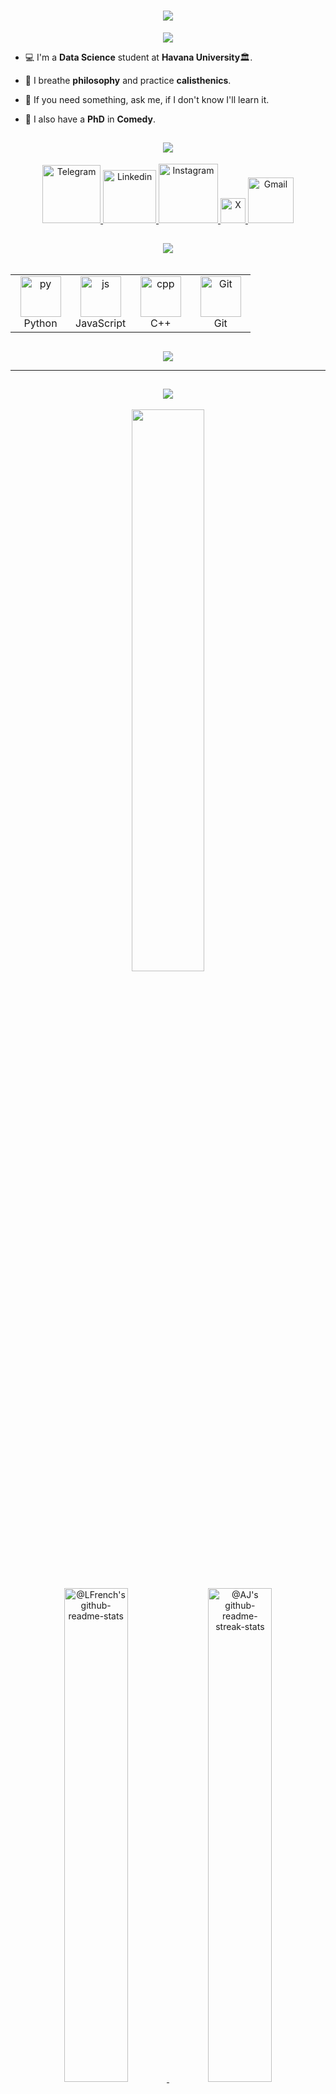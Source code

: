 <h1 align="center">
    <img src="https://readme-typing-svg.herokuapp.com?font=Righteous&size=35&center=true&vCenter=true&width=500&height=60&duration=4000&lines=Hello+There!!+👋;I'm+Luis+Ernesto+👤;I'm+from+Cuba+🇨🇺;" /> 
</h1>
<p align="center">
  <a href="https://github.com/LFrench03">
    <img src="https://komarev.com/ghpvc/?username=LFrench03&color=blue&style=for-the-badge)" />
  </a>
</p>


- 💻 I'm a **Data Science** student at **Havana University**🏛.

- 👾 I breathe **philosophy** and practice **calisthenics**.

- 💬 If you need something, ask me, if I don't know I'll learn it.

- 🤡 I also have a **PhD** in **Comedy**.

  
<h2 align="center">
    <img src="https://readme-typing-svg.herokuapp.com?font=Righteous&size=20&center=true&vCenter=true&width=400&height=50&duration=6000&lines=🌐+Contact;" /> 
</h2>
<p align="center">
  <a href="https://t.me/Lerne03">
    <img alt="Telegram" width="93px" src="https://img.shields.io/badge/Telegram-2CA5E0?style=for-the-badge&logo=telegram&logoColor=white" />
  </a>
  <a target="_blank" href="https://www.linkedin.com/in/luis-ernesto-serras-91b708329">
    <img  alt="Linkedin" width="85px" src="https://img.shields.io/badge/LinkedIn-%230077B5.svg?logo=linkedin&logoColor=white" />
  </a>  
  <a target="_blank" href="https://www.instagram.com/luijernesto_sr">
    <img  alt="Instagram" width="95px" src="https://img.shields.io/badge/Instagram-%23E4405F.svg?logo=Instagram&logoColor=white" />
  </a>
  <a target="_blank" href="https://x.com/Lerne03">
    <img  alt="X" width="40px" src="https://img.shields.io/badge/X-black.svg?logo=X&logoColor=white" />
  </a>   
  <a target="_blank" href="mailto:luisernestoserras@gmail.com">
    <img  alt="Gmail" width="73px" src="https://img.shields.io/badge/Gmail-D14836?style=for-the-badge&logo=gmail&logoColor=white" />
  </a>   
</p>

<h2 align="center">
    <img src="https://readme-typing-svg.herokuapp.com?font=Righteous&size=20&center=true&vCenter=true&width=400&height=50&duration=6000&lines=💻+Tech+Stack;" />
</h2>

<div style="display: flex; align-items: flex-start; align: center">
<table align="center">
  <tr>
    <td align="center" width="80">
        <img src="https://techstack-generator.vercel.app/python-icon.svg" alt="py" width="65" height="65" />
      <br>Python
    </td>
    <td align="center" width="80">
        <img src="https://techstack-generator.vercel.app/js-icon.svg" alt="js" width="65" height="65" />
      <br>JavaScript
    </td>
    <td align="center" width="80">
        <img src="https://techstack-generator.vercel.app/cpp-icon.svg" alt="cpp" width="65" height="65" />
      <br>C++
    </td>
    <td align="center" width="80"> 
        <img src="https://techstack-generator.vercel.app/github-icon.svg" width="65" height="65" alt="Git" />
      <br>Git
    </td>         
 </tr>
</table>

</div>
<p align="center">
  <a href="https://skillicons.dev">
  <img src="https://skillicons.dev/icons?i=linux,vscode,git,html,css,latex,r,md,matlab"/>
  </a>
</p>

---

<h2 align="center">
    <img src="https://readme-typing-svg.herokuapp.com?font=Righteous&size=20&center=true&vCenter=true&width=400&height=50&duration=6000&lines=📊+GitHub+Stats;" />
</h2>
<p align="center">
<img src="https://github-readme-stats.vercel.app/api/top-langs/?username=LFrench03&theme=shadow_blue&layout=compact"width="48%"/> 
</p>  
<p align="center">
  <a href="https://github.com/LFrench03?tab=repositories">
    <img src="https://github-readme-stats-one-bice.vercel.app/api?username=LFrench03&theme=transparent&show_icons=true&count_private=true&hide_border=true&role=OWNER,ORGANIZATION_MEMBER,COLLABORATOR" width="45%" alt="@LFrench's github-readme-stats">
  </a>
  <a href="https://github.com/LFrench03?tab=stars">
    <img src="https://github-readme-streak-stats.herokuapp.com?user=LFrench03&theme=shadow-blue&hide_border=true&date_format=M%20j%5B%2C%20Y%5D" width="45%" alt="@AJ's github-readme-streak-stats">
  </a>
</p>
<br/>

---

<p align="center">
  <a>
    <img src="https://leetcode-stats.vercel.app/api?username=Lerne03&theme=dark" alt="LeetCode Stats">
    <br />
  </a>
</p>
